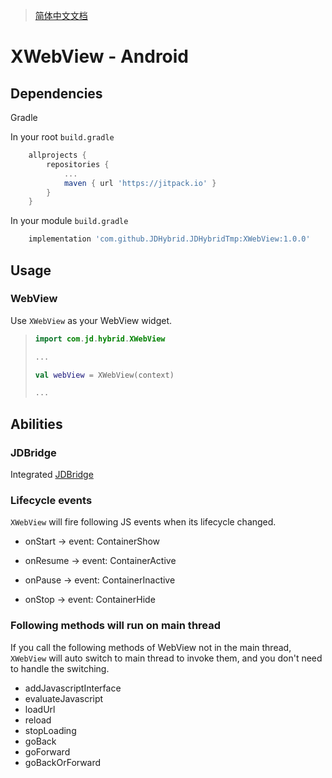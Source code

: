 > [简体中文文档](README-zh-CN.md)

# XWebView - Android

## Dependencies

Gradle

In your root `build.gradle`

```groovy
	allprojects {
		repositories {
			...
			maven { url 'https://jitpack.io' }
		}
	}
```

In your module `build.gradle`

```groovy
	implementation 'com.github.JDHybrid.JDHybridTmp:XWebView:1.0.0'
```

## Usage

### WebView

Use `XWebView` as your WebView widget.

> ```kotlin
> import com.jd.hybrid.XWebView
> 
> ...
> 
> val webView = XWebView(context)
> 
> ...
> ```

## Abilities

### JDBridge

Integrated [JDBridge](../JDBridge/README.md)

### Lifecycle events

`XWebView` will fire following JS events when its lifecycle changed.

- onStart -> event: ContainerShow

- onResume -> event: ContainerActive

- onPause -> event: ContainerInactive

- onStop -> event: ContainerHide

### Following methods will run on main thread

If you call the following methods of WebView not in the main thread, `XWebView` will auto switch to main thread to invoke them, and you don't need to handle the switching.

- addJavascriptInterface
- evaluateJavascript
- loadUrl
- reload
- stopLoading
- goBack
- goForward
- goBackOrForward
